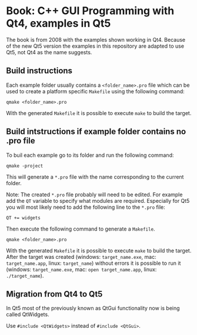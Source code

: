 # Book: C++ GUI Programming with Qt4, examples in Qt5

The book is from 2008 with the examples shown working in Qt4.
Because of the new Qt5 version the examples in this repository are adapted to use Qt5, not Qt4 as the name suggests.


## Build instructions

Each example folder usually contains a `<folder_name>.pro` file which can be used to create a platform specific `Makefile`
using the following command:

```
qmake <folder_name>.pro
```

With the generated `Makefile` it is possible to execute `make` to build the target.

## Build intstructions if example folder contains no .pro file

To buil each example go to its folder and run the following command:

```
qmake -project
``` 

This will generate a `*.pro` file with the name corresponding to the current folder.

Note: The created `*.pro` file probably will need to be edited. 
For example add the `QT` variable to specify what modules are required.
Especially for Qt5 you will most likely need to add the following line to the `*.pro` file:

```
QT += widgets
```

Then execute the following command to generate a `Makefile`.

```
qmake <folder_name>.pro
```

With the generated `Makefile` it is possible to execute `make` to build the target.
After the target was created (windows: `target_name.exe`, mac: `target_name.app`, linux: `target_name`) 
without errors it is possible to run it (windows: `target_name.exe`, mac: `open target_name.app`, linux: `./target_name`).

## Migration from Qt4 to Qt5

In Qt5 most of the previously known as QtGui functionality now is being called QtWidgets.

Use `#include <QtWidgets>` instead of `#include <QtGui>`.
